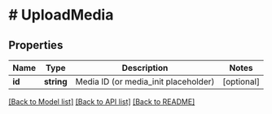 # # UploadMedia

## Properties

Name | Type | Description | Notes
------------ | ------------- | ------------- | -------------
**id** | **string** | Media ID (or media_init placeholder) | [optional]

[[Back to Model list]](../../README.md#models) [[Back to API list]](../../README.md#endpoints) [[Back to README]](../../README.md)
